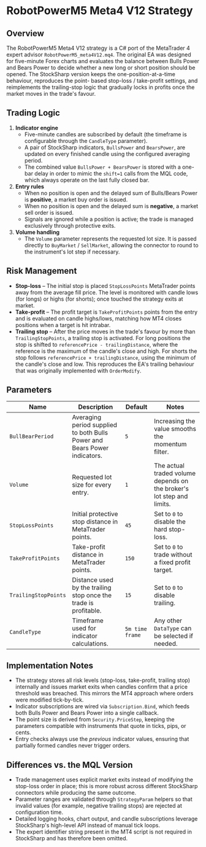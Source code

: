 # RobotPowerM5 Meta4 V12 Strategy

## Overview
The RobotPowerM5 Meta4 V12 strategy is a C# port of the MetaTrader 4 expert advisor `RobotPowerM5_meta4V12.mq4`. The original EA
was designed for five-minute Forex charts and evaluates the balance between Bulls Power and Bears Power to decide whether a new
long or short position should be opened. The StockSharp version keeps the one-position-at-a-time behaviour, reproduces the point-
based stop-loss / take-profit settings, and reimplements the trailing-stop logic that gradually locks in profits once the market
moves in the trade's favour.

## Trading Logic
1. **Indicator engine**
   - Five-minute candles are subscribed by default (the timeframe is configurable through the `CandleType` parameter).
   - A pair of StockSharp indicators, `BullsPower` and `BearsPower`, are updated on every finished candle using the configured
     averaging period.
   - The combined value `BullsPower + BearsPower` is stored with a one-bar delay in order to mimic the `shift=1` calls from the
     MQL code, which always operate on the last fully closed bar.
2. **Entry rules**
   - When no position is open and the delayed sum of Bulls/Bears Power is **positive**, a market buy order is issued.
   - When no position is open and the delayed sum is **negative**, a market sell order is issued.
   - Signals are ignored while a position is active; the trade is managed exclusively through protective exits.
3. **Volume handling**
   - The `Volume` parameter represents the requested lot size. It is passed directly to `BuyMarket` / `SellMarket`, allowing the
     connector to round to the instrument's lot step if necessary.

## Risk Management
- **Stop-loss** – The initial stop is placed `StopLossPoints` MetaTrader points away from the average fill price. The level is
  monitored with candle lows (for longs) or highs (for shorts); once touched the strategy exits at market.
- **Take-profit** – The profit target is `TakeProfitPoints` points from the entry and is evaluated on candle highs/lows, matching
  how MT4 closes positions when a target is hit intrabar.
- **Trailing stop** – After the price moves in the trade's favour by more than `TrailingStopPoints`, a trailing stop is activated.
  For long positions the stop is shifted to `referencePrice - trailingDistance`, where the reference is the maximum of the candle's
  close and high. For shorts the stop follows `referencePrice + trailingDistance`, using the minimum of the candle's close and low.
  This reproduces the EA's trailing behaviour that was originally implemented with `OrderModify`.

## Parameters
| Name | Description | Default | Notes |
| --- | --- | --- | --- |
| `BullBearPeriod` | Averaging period supplied to both Bulls Power and Bears Power indicators. | `5` | Increasing the value smooths the momentum filter. |
| `Volume` | Requested lot size for every entry. | `1` | The actual traded volume depends on the broker's lot step and limits. |
| `StopLossPoints` | Initial protective stop distance in MetaTrader points. | `45` | Set to `0` to disable the hard stop-loss. |
| `TakeProfitPoints` | Take-profit distance in MetaTrader points. | `150` | Set to `0` to trade without a fixed profit target. |
| `TrailingStopPoints` | Distance used by the trailing stop once the trade is profitable. | `15` | Set to `0` to disable trailing. |
| `CandleType` | Timeframe used for indicator calculations. | `5m time frame` | Any other `DataType` can be selected if needed. |

## Implementation Notes
- The strategy stores all risk levels (stop-loss, take-profit, trailing stop) internally and issues market exits when candles
  confirm that a price threshold was breached. This mirrors the MT4 approach where orders were modified tick-by-tick.
- Indicator subscriptions are wired via `Subscription.Bind`, which feeds both Bulls Power and Bears Power into a single callback.
- The point size is derived from `Security.PriceStep`, keeping the parameters compatible with instruments that quote in ticks,
  pips, or cents.
- Entry checks always use the *previous* indicator values, ensuring that partially formed candles never trigger orders.

## Differences vs. the MQL Version
- Trade management uses explicit market exits instead of modifying the stop-loss order in place; this is more robust across
  different StockSharp connectors while producing the same outcome.
- Parameter ranges are validated through `StrategyParam` helpers so that invalid values (for example, negative trailing stops) are
  rejected at configuration time.
- Detailed logging hooks, chart output, and candle subscriptions leverage StockSharp's high-level API instead of manual tick loops.
- The expert identifier string present in the MT4 script is not required in StockSharp and has therefore been omitted.
